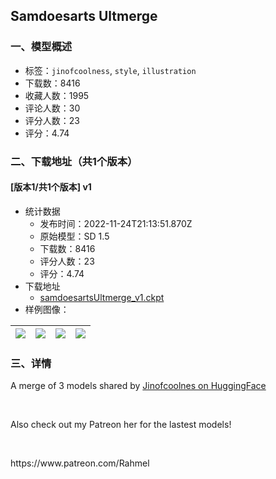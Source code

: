 ## Samdoesarts Ultmerge
### 一、模型概述

- 标签：`jinofcoolness`, `style`, `illustration`
- 下载数：8416
- 收藏人数：1995
- 评论人数：30
- 评分人数：23
- 评分：4.74

### 二、下载地址（共1个版本）

#### [版本1/共1个版本] v1

- 统计数据
  - 发布时间：2022-11-24T21:13:51.870Z
  - 原始模型：SD 1.5
  - 下载数：8416
  - 评分人数：23
  - 评分：4.74
- 下载地址
  - [samdoesartsUltmerge_v1.ckpt](https://civitai.com/api/download/models/77)
- 样例图像：

| <img src="https://image.civitai.com/xG1nkqKTMzGDvpLrqFT7WA/86293752-4a43-4920-61ff-e20ff8faa600/width=450/796.jpeg" /> | <img src="https://image.civitai.com/xG1nkqKTMzGDvpLrqFT7WA/996085f0-f56f-48bb-b287-886cc7afcc00/width=450/795.jpeg" /> | <img src="https://image.civitai.com/xG1nkqKTMzGDvpLrqFT7WA/1a6f4e06-2205-44af-ddcb-b5f89ef4b400/width=450/794.jpeg" /> | <img src="https://image.civitai.com/xG1nkqKTMzGDvpLrqFT7WA/b77c7f70-fa79-408f-7d87-65a7eec44d00/width=450/793.jpeg" /> |
| ---- | ---- | ---- | ---- |


### 三、详情
<p>A merge of 3 models shared by <a href="https://huggingface.co/jinofcoolnes/sammod" rel="ugc" target="_blank">Jinofcoolnes on HuggingFace</a></p><p><br /></p><p>Also check out my Patreon her for the lastest models!</p><p><br /></p><p>https://www.patreon.com/Rahmel</p>